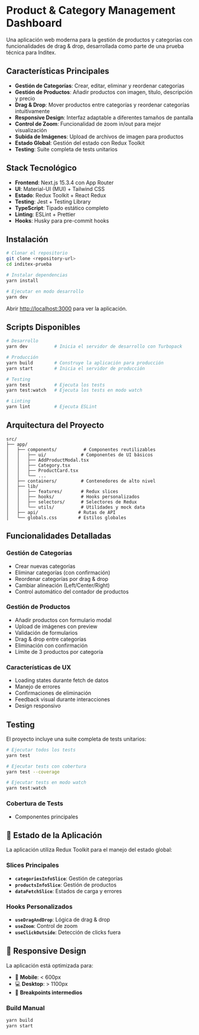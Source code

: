 # Product & Category Management Dashboard

Una aplicación web moderna para la gestión de productos y categorías con funcionalidades de drag & drop, desarrollada como parte de una prueba técnica para Inditex.

## Características Principales

- **Gestión de Categorías**: Crear, editar, eliminar y reordenar categorías
- **Gestión de Productos**: Añadir productos con imagen, título, descripción y precio
- **Drag & Drop**: Mover productos entre categorías y reordenar categorías intuitivamente
- **Responsive Design**: Interfaz adaptable a diferentes tamaños de pantalla
- **Control de Zoom**: Funcionalidad de zoom in/out para mejor visualización
- **Subida de Imágenes**: Upload de archivos de imagen para productos
- **Estado Global**: Gestión del estado con Redux Toolkit
- **Testing**: Suite completa de tests unitarios

## Stack Tecnológico

- **Frontend**: Next.js 15.3.4 con App Router
- **UI**: Material-UI (MUI) + Tailwind CSS
- **Estado**: Redux Toolkit + React Redux
- **Testing**: Jest + Testing Library
- **TypeScript**: Tipado estático completo
- **Linting**: ESLint + Prettier
- **Hooks**: Husky para pre-commit hooks

## Instalación

```bash
# Clonar el repositorio
git clone <repository-url>
cd inditex-prueba

# Instalar dependencias
yarn install

# Ejecutar en modo desarrollo
yarn dev
```

Abrir [http://localhost:3000](http://localhost:3000) para ver la aplicación.

## Scripts Disponibles

```bash
# Desarrollo
yarn dev          # Inicia el servidor de desarrollo con Turbopack

# Producción
yarn build        # Construye la aplicación para producción
yarn start        # Inicia el servidor de producción

# Testing
yarn test         # Ejecuta los tests
yarn test:watch   # Ejecuta los tests en modo watch

# Linting
yarn lint         # Ejecuta ESLint
```

## Arquitectura del Proyecto

```
src/
├── app/
│   ├── components/          # Componentes reutilizables
│   │   ├── ui/             # Componentes de UI básicos
│   │   ├── AddProductModal.tsx
│   │   ├── Category.tsx
│   │   ├── ProductCard.tsx
│   │   └── ...
│   ├── containers/         # Contenedores de alto nivel
│   ├── lib/
│   │   ├── features/       # Redux slices
│   │   ├── hooks/          # Hooks personalizados
│   │   ├── selectors/      # Selectores de Redux
│   │   └── utils/          # Utilidades y mock data
│   ├── api/               # Rutas de API
│   └── globals.css        # Estilos globales
```

## Funcionalidades Detalladas

### Gestión de Categorías
- Crear nuevas categorías
- Eliminar categorías (con confirmación)
- Reordenar categorías por drag & drop
- Cambiar alineación (Left/Center/Right)
- Control automático del contador de productos

### Gestión de Productos
- Añadir productos con formulario modal
- Upload de imágenes con preview
- Validación de formularios
- Drag & drop entre categorías
- Eliminación con confirmación
- Límite de 3 productos por categoría

### Características de UX
- Loading states durante fetch de datos
- Manejo de errores
- Confirmaciones de eliminación
- Feedback visual durante interacciones
- Design responsivo

## Testing

El proyecto incluye una suite completa de tests unitarios:

```bash
# Ejecutar todos los tests
yarn test

# Ejecutar tests con cobertura
yarn test --coverage

# Ejecutar tests en modo watch
yarn test:watch
```

### Cobertura de Tests
- Componentes principales

## 🔄 Estado de la Aplicación

La aplicación utiliza Redux Toolkit para el manejo del estado global:

### Slices Principales
- **`categoriesInfoSlice`**: Gestión de categorías
- **`productsInfoSlice`**: Gestión de productos  
- **`dataFetchSlice`**: Estados de carga y errores

### Hooks Personalizados
- **`useDragAndDrop`**: Lógica de drag & drop
- **`useZoom`**: Control de zoom
- **`useClickOutside`**: Detección de clicks fuera

## 📱 Responsive Design

La aplicación está optimizada para:
- 📱 **Mobile**: < 600px
- 💻 **Desktop**: > 1100px
- 📐 **Breakpoints intermedios**

### Build Manual
```bash
yarn build
yarn start
```